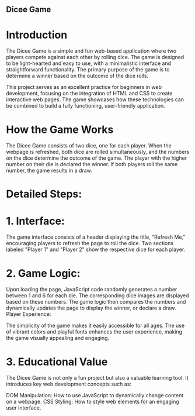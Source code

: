 ## Dicee Game
# Introduction
The Dicee Game is a simple and fun web-based application where two players compete against each other by rolling dice. The game is designed to be light-hearted and easy to use, with a minimalistic interface and straightforward functionality. The primary purpose of the game is to determine a winner based on the outcome of the dice rolls.

This project serves as an excellent practice for beginners in web development, focusing on the integration of HTML and CSS to create interactive web pages. The game showcases how these technologies can be combined to build a fully functioning, user-friendly application.

# How the Game Works
The Dicee Game consists of two dice, one for each player. When the webpage is refreshed, both dice are rolled simultaneously, and the numbers on the dice determine the outcome of the game. The player with the higher number on their die is declared the winner. If both players roll the same number, the game results in a draw.

# Detailed Steps:
# 1. Interface:

The game interface consists of a header displaying the title, "Refresh Me," encouraging players to refresh the page to roll the dice.
Two sections labeled "Player 1" and "Player 2" show the respective dice for each player.
# 2. Game Logic:

Upon loading the page, JavaScript code randomly generates a number between 1 and 6 for each die.
The corresponding dice images are displayed based on these numbers.
The game logic then compares the numbers and dynamically updates the page to display the winner, or declare a draw.
Player Experience:

The simplicity of the game makes it easily accessible for all ages.
The use of vibrant colors and playful fonts enhances the user experience, making the game visually appealing and engaging.

# 3. Educational Value
The Dicee Game is not only a fun project but also a valuable learning tool. It introduces key web development concepts such as:

DOM Manipulation: How to use JavaScript to dynamically change content on a webpage.
CSS Styling: How to style web elements for an engaging user interface.
